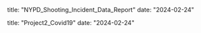 
title: "NYPD_Shooting_Incident_Data_Report"
date: "2024-02-24"

title: "Project2_Covid19"
date: "2024-02-24"

